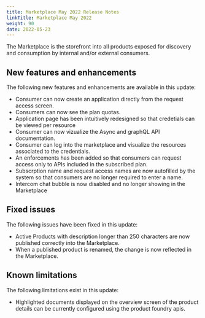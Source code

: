 ```yaml
---
title: Marketplace May 2022 Release Notes
linkTitle: Marketplace May 2022
weight: 90
date: 2022-05-23
---
```


The Marketplace is the storefront into all products exposed for discovery and consumption by internal and/or external consumers.

## New features and enhancements

The following new features and enhancements are available in this update:

* Consumer can now create an application directly from the request access screen. 
* Consumers can now see the plan quotas.
* Application page has been intuitively redesigned so that credetials can be viewed per resource
* Consumer can now vizualize the Async and graphQL API documentation. 
* Consumer can log into the marketplace and visualize the resources associated to the credentials.
* An enforcements has been added so that consumers can request access only to APIs included in the subscribed plan.
* Subscrption name and request access names are now autofilled by the system so that consumers are no longer required to enter a name. 
* Intercom chat bubble is now disabled and no longer showing in the Marketplace

## Fixed issues

The following issues have been fixed in this update:

* Active Products with description longer than 250 characters are now published correctly into the Marketplace.
* When a published product is renamed, the change is now reflected in the Marketplace.

## Known limitations

The following limitations exist in this update:

* Highlighted documents displayed on the overview screen of the product details can be currently configured using the product foundry apis. 
